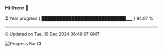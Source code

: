### Hi there 👋

⏳ Year progress { ████████████████████████████▁▁ } 94.07 %

---

⏰ Updated on Tue, 10 Dec 2024 06:48:07 GMT

![Progress Bar CI](https://github.com/IshwaranRudhara/GIT-ACTION/workflows/Progress%20Bar%20CI/badge.svg)
